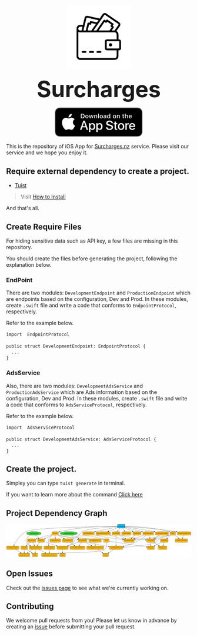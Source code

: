 <p align="center">
  <img src="./assets/AppIcon_light.png" width="35%" alt="Surcharges Logo" />
</p>
<p align="center">
  <span style="font-weight: bold; font-size: 60px">Surcharges</span>
</p>
<p align="center">
  <a href="https://apps.apple.com/app/surcharges/id6741091962">
    <img src="./assets/appstore.svg" alt="AppStore" />
  </a>
</p>

This is the repository of iOS App for [Surcharges.nz](https://surcharges.nz) service. Please visit our service and we hope you enjoy it.

## Require external dependency to create a project.
- [Tuist](https://tuist.dev)

> Visit [How to Install](https://docs.tuist.dev/en/guides/quick-start/install-tuist)

And that's all.

## Create Require Files
For hiding sensitive data such as API key, a few files are missing in this repository.

You should create the files before generating the project, following the explanation below.

### EndPoint
There are two modules: `DevelopmentEndpoint` and `ProductionEndpoint` which are endpoints based on the configuration, Dev and Prod. 
In these modules, create `.swift` file and write a code that conforms to `EndpointProtocol`, respectively.

Refer to the example below.
```
import  EndpointProtocol

public struct DevelopmentEndpoint: EndpointProtocol {
  ...
}
```

### AdsService
Also, there are two modules: `DevelopmentAdsService` and `ProductionAdsService` which are Ads information based on the configuration, Dev and Prod.
In these modules, create `.swift` file and write a code that conforms to `AdsServiceProtocol`, respectively.

Refer to the example below.
```
import  AdsServiceProtocol

public struct DevelopmentAdsService: AdsServiceProtocol {
  ...
}
```

## Create the project.
Simpley you can type `tuist generate` in terminal.

If you want to learn more about the command [Click here](https://docs.tuist.dev/en/cli/generate)

## Project Dependency Graph
![](./graph.png)


## Open Issues
Check out the [issues page](https://github.com/Surcharges/iOS/issues) to see what we're currently working on.

## Contributing
We welcome pull requests from you! Please let us know in advance by creating an [issue](https://github.com/Surcharges/iOS/issues/new) before submitting your pull request.